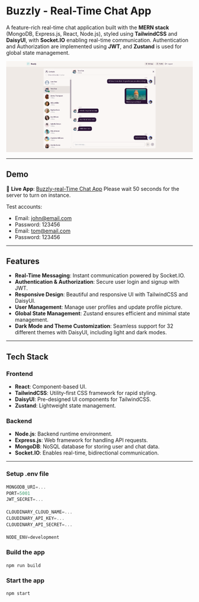 # Buzzly - Real-Time Chat App

A feature-rich real-time chat application built with the **MERN stack** (MongoDB, Express.js, React, Node.js), styled using **TailwindCSS** and **DaisyUI**, with **Socket.IO** enabling real-time communication. Authentication and Authorization are implemented using **JWT**, and **Zustand** is used for global state management.

![Demo App](/frontend/public/screenshot-for-readme.png)

---

## Demo

🔗 **Live App**: [Buzzly-real-Time Chat App](https://real-time-chat-app-fqbd.onrender.com)
Please wait 50 seconds for the server to turn on instance.

Test accounts:
- Email: john@email.com
- Password: 123456
- Email: tom@email.com
- Password: 123456

---

## Features

-   **Real-Time Messaging**: Instant communication powered by Socket.IO.
-   **Authentication & Authorization**: Secure user login and signup with JWT.
-   **Responsive Design**: Beautiful and responsive UI with TailwindCSS and DaisyUI.
-   **User Management**: Manage user profiles and update profile picture.
-   **Global State Management**: Zustand ensures efficient and minimal state management.
-   **Dark Mode and Theme Customization**: Seamless support for 32 different themes with DaisyUI, including light and dark modes.

---

## Tech Stack

### Frontend

-   **React**: Component-based UI.
-   **TailwindCSS**: Utility-first CSS framework for rapid styling.
-   **DaisyUI**: Pre-designed UI components for TailwindCSS.
-   **Zustand**: Lightweight state management.

### Backend

-   **Node.js**: Backend runtime environment.
-   **Express.js**: Web framework for handling API requests.
-   **MongoDB**: NoSQL database for storing user and chat data.
-   **Socket.IO**: Enables real-time, bidirectional communication.

---

### Setup .env file

```js
MONGODB_URI=...
PORT=5001
JWT_SECRET=...

CLOUDINARY_CLOUD_NAME=...
CLOUDINARY_API_KEY=...
CLOUDINARY_API_SECRET=...

NODE_ENV=development
```

### Build the app

```shell
npm run build
```

### Start the app

```shell
npm start
```

